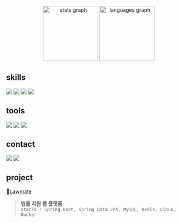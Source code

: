 <div align="center">
  <picture>
    <source srcset="https://github-readme-stats.vercel.app/api?username=iuhapark&hide_title=false&hide_rank=false&show_icons=true&count_private=true&disable_animations=false&theme=dracula&locale=en&hide_border=false&order=1" media="(prefers-color-scheme: dark)">
    <img src="https://github-readme-stats.vercel.app/api?username=iuhapark&hide_title=false&hide_rank=false&show_icons=true&include_all_commits=true&count_private=true&disable_animations=false&theme=buefy&locale=en&hide_border=false&order=1" height="150" alt="stats graph">
  </picture>

  <picture>
    <source srcset="https://github-readme-stats.vercel.app/api/top-langs?username=iuhapark&locale=en&hide_title=false&layout=compact&card_width=320&langs_count=5&theme=dracula&hide_border=false&order=2" media="(prefers-color-scheme: dark)">
    <img src="https://github-readme-stats.vercel.app/api/top-langs?username=iuhapark&locale=en&hide_title=false&layout=compact&card_width=320&langs_count=5&theme=buefy&hide_border=false&order=2" height="150" alt="languages graph">
  </picture>
</div>


## skills
<div>
  <img src="https://img.shields.io/badge/Spring-6DB33F?style=flat-square&logo=Spring&logoColor=white"/>
  <img src="https://img.shields.io/badge/Spring Boot-6DB33F?style=flat-square&logo=Spring-Boot&logoColor=white">
  <img src="https://img.shields.io/badge/MySQL-4479A1?style=flat-square&logo=MySQL&logoColor=white">
  <img src="https://img.shields.io/badge/Docker-257bd6?style=flat-square&logo=Docker&logoColor=white">
  
</div>

## tools
<div>
  <img src="https://img.shields.io/badge/Intellij%20Idea-000000?style=flat-square&logo=intellij-idea">
  <img src="https://img.shields.io/badge/VSCode-007ACC?style=flat-square&logo=VisualStudioCode&logoColor=white">
  <img src="https://img.shields.io/badge/-Postman-FF6C37?style=flat-square&logo=postman&logoColor=white">
</div>

## contact
<div>
  <a href="https://github.com/iuhapark" target="_blank"><img src="https://img.shields.io/badge/GitHub-181717?style=flat-square&logo=github&logoColor=white" target="_blank"></a>
  <a href = "mailto: juhabahk@gmail.com"><img src="https://img.shields.io/badge/Gmail-D14836?style=flat-square&logo=gmail&logoColor=white" target="_blank"></a>
 </br>

## project
<div>
  
🔗<a href="https://github.com/iuhapark/lawmate" target="_blank">Lawmate</a>
> **법률 지원 웹 플랫폼** <br>
> `stacks : Spring Boot, Spring Data JPA, MySQL, Redis, Linux, Docker`
